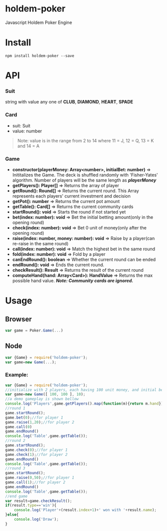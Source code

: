 # holdem-poker
Javascript Holdem Poker Engine

# Install
```shell
npm install holdem-poker --save
```

# API
### Suit
string with value any one of **CLUB**, **DIAMOND**, **HEART**, **SPADE**

### Card
- suit: Suit
- value: number
>Note: value is in the range from 2 to 14 where 11 = J, 12 = Q, 13 = K and 14 = A

### Game
- **constructor(playerMoney: Array&lt;number&gt;, initialBet: number)** ⇒
  Inititalizes the Game. The deck is shuffled randomly with 'Fisher-Yates' algorithm.
  Number of players will be the same length as ***playerMoney*** 
- **getPlayers(): Player[]** ⇒
  Returns the array of player
- **getRound(): Round[]** ⇒
  Returns the current round. This Array represents each players' current investment and decision
- **getPot(): number** ⇒
  Returns the current pot amount
- **getTable(): Card[]** ⇒
  Returns the current community cards
- **startRound(): void** ⇒
  Starts the round if not started yet
- **bet(index: number): void** ⇒
  Bet the initial betting amount(only in the opening round)
- **check(index: number): void** ⇒
  Bet 0 unit of money(only after the opening round)
- **raise(index: number, money: number): void** ⇒
  Raise by a player(can re-raise in the same round)
- **call(index: number): void** ⇒
  Match the highest bet in the same round
- **fold(index: number): void** ⇒
  Fold by a player
- **canEndRound(): boolean** ⇒
  Whether the current round can be ended
- **endRound(): void** ⇒
  Ends the current round.
- **checkResult(): Result** ⇒
  Returns the result of the current round
- **computeHand(hand: Array&lt;Card&gt;): HandValue** ⇒
  Returns the max possible hand value. ***Note: Community cards are ignored.***

# Usage
## Browser
```javascript
var game = Poker.Game(...)
```
## Node
```javascript
var {Game} = require('holdem-poker');
var game=new Game(...);
```
### Example:
```javascript
var {Game} = require('holdem-poker');
//initialize with 2 players, each having 100 unit money, and initial bet is 10 unit
var game=new Game([ 100, 100 ], 10);
//a demo gameplay is shown bellow
console.log('Players',game.getPlayers().map(function(m){return m.hand}))
//round 1
game.startRound();
game.bet(0);//for player 1
game.raise(1,20);//for player 2
game.call(0)
game.endRound()
console.log('Table',game.getTable());
//round 2
game.startRound();
game.check(0);//for player 1
game.check(1);//for player 2
game.endRound()
console.log('Table',game.getTable());
//round 3
game.startRound();
game.raise(0,50);//for player 1
game.call(1);//for player 2
game.endRound()
console.log('Table',game.getTable());
//end game
var result=game.checkResult();
if(result.type=='win'){
    console.log('Player'+(result.index+1)+' won with '+result.name);
}else{
    console.log('Draw');
}
```

